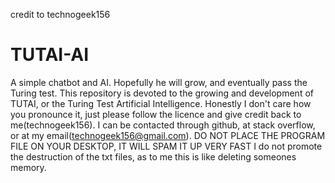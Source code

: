 credit to technogeek156









# TUTAI-AI
A simple chatbot and AI. Hopefully he will grow, and eventually pass the Turing test.
This repository is devoted to the growing and development of TUTAI, or the Turing Test Artificial Intelligence. 
Honestly I don't care how you pronounce it, just please follow the licence and give credit back to me(technogeek156). 
I can be contacted through github, at stack overflow, or at my email(technogeek156@gmail.com).
DO NOT PLACE THE PROGRAM FILE ON YOUR DESKTOP, IT WILL SPAM IT UP VERY FAST
I do not promote the destruction of the txt files, as to me this is like deleting someones memory.
